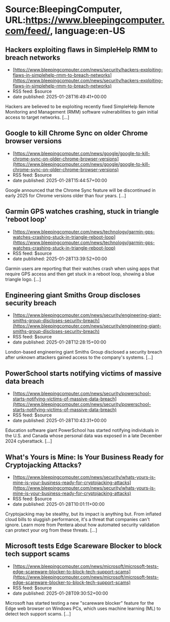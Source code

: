 # Source:BleepingComputer, URL:https://www.bleepingcomputer.com/feed/, language:en-US

## Hackers exploiting flaws in SimpleHelp RMM to breach networks
 - [https://www.bleepingcomputer.com/news/security/hackers-exploiting-flaws-in-simplehelp-rmm-to-breach-networks](https://www.bleepingcomputer.com/news/security/hackers-exploiting-flaws-in-simplehelp-rmm-to-breach-networks)
 - RSS feed: $source
 - date published: 2025-01-28T16:49:41+00:00

Hackers are believed to be exploiting recently fixed SimpleHelp Remote Monitoring and Management (RMM) software vulnerabilities to gain initial access to target networks. [...]

## Google to kill Chrome Sync on older Chrome browser versions
 - [https://www.bleepingcomputer.com/news/google/google-to-kill-chrome-sync-on-older-chrome-browser-versions](https://www.bleepingcomputer.com/news/google/google-to-kill-chrome-sync-on-older-chrome-browser-versions)
 - RSS feed: $source
 - date published: 2025-01-28T15:44:57+00:00

Google announced that the Chrome Sync feature will be discontinued in early 2025 for Chrome versions older than four years. [...]

## Garmin GPS watches crashing, stuck in triangle 'reboot loop'
 - [https://www.bleepingcomputer.com/news/technology/garmin-gps-watches-crashing-stuck-in-triangle-reboot-loop](https://www.bleepingcomputer.com/news/technology/garmin-gps-watches-crashing-stuck-in-triangle-reboot-loop)
 - RSS feed: $source
 - date published: 2025-01-28T13:39:52+00:00

Garmin users are reporting that their watches crash when using apps that require GPS access and then get stuck in a reboot loop, showing a blue triangle logo. [...]

## Engineering giant Smiths Group discloses security breach
 - [https://www.bleepingcomputer.com/news/security/engineering-giant-smiths-group-discloses-security-breach](https://www.bleepingcomputer.com/news/security/engineering-giant-smiths-group-discloses-security-breach)
 - RSS feed: $source
 - date published: 2025-01-28T12:28:15+00:00

London-based engineering giant Smiths Group disclosed a security breach after unknown attackers gained access to the company's systems. [...]

## PowerSchool starts notifying victims of massive data breach
 - [https://www.bleepingcomputer.com/news/security/powerschool-starts-notifying-victims-of-massive-data-breach](https://www.bleepingcomputer.com/news/security/powerschool-starts-notifying-victims-of-massive-data-breach)
 - RSS feed: $source
 - date published: 2025-01-28T10:43:31+00:00

Education software giant PowerSchool has started notifying individuals in the U.S. and Canada whose personal data was exposed in a late December 2024 cyberattack. [...]

## What's Yours is Mine: Is Your Business Ready for Cryptojacking Attacks?
 - [https://www.bleepingcomputer.com/news/security/whats-yours-is-mine-is-your-business-ready-for-cryptojacking-attacks](https://www.bleepingcomputer.com/news/security/whats-yours-is-mine-is-your-business-ready-for-cryptojacking-attacks)
 - RSS feed: $source
 - date published: 2025-01-28T10:01:11+00:00

Cryptojacking may be stealthy, but its impact is anything but. From inflated cloud bills to sluggish performance, it's a threat that companies can't ignore. Learn more from Pentera about how automated security validation can protect your org from these threats. [...]

## Microsoft tests Edge Scareware Blocker to block tech support scams
 - [https://www.bleepingcomputer.com/news/microsoft/microsoft-tests-edge-scareware-blocker-to-block-tech-support-scams](https://www.bleepingcomputer.com/news/microsoft/microsoft-tests-edge-scareware-blocker-to-block-tech-support-scams)
 - RSS feed: $source
 - date published: 2025-01-28T09:30:52+00:00

Microsoft has started testing a new "scareware blocker" feature for the Edge web browser on Windows PCs, which uses machine learning (ML) to detect tech support scams. [...]

